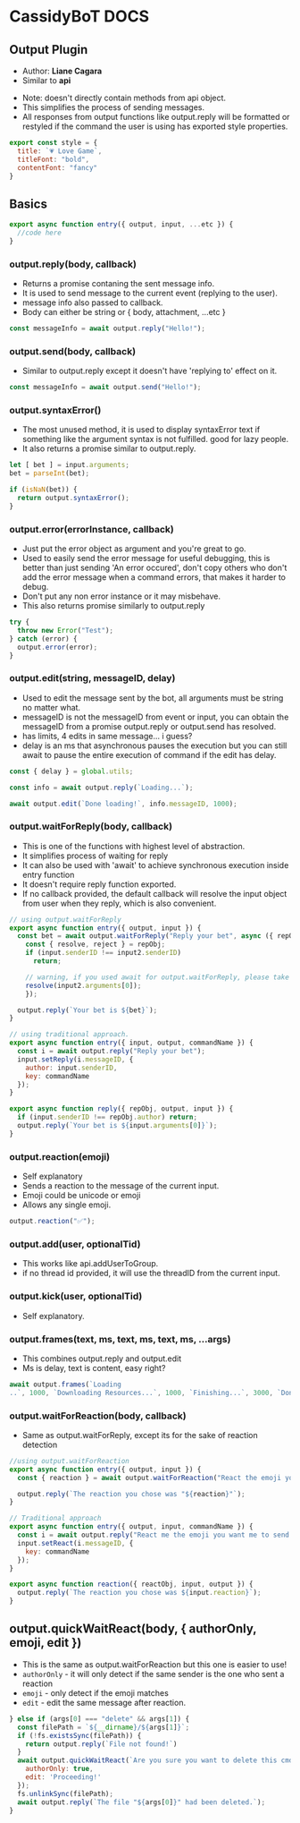 # CassidyBoT DOCS

## Output Plugin
- Author: **Liane Cagara**
- Similar to **api**

* Note: doesn't directly contain methods from api object.
* This simplifies the process of sending messages.
* All responses from output functions like output.reply will be formatted or restyled if the command the user is using has exported style properties.
```js
export const style = {
  title: `💗 Love Game`,
  titleFont: "bold",
  contentFont: "fancy"
}
```

## Basics
```js
export async function entry({ output, input, ...etc }) {
  //code here
}
```

### **output.reply(body, callback)**
* Returns a promise contaning the sent message info.
* It is used to send message to the current event (replying to the user).
* message info also passed to callback.
* Body can either be string or { body, attachment, ...etc }
```js
const messageInfo = await output.reply("Hello!");
```

### **output.send(body, callback)**
* Similar to output.reply except it doesn't have 'replying to' effect on it.
```js
const messageInfo = await output.send("Hello!");
```
### **output.syntaxError()**
* The most unused method, it is used to display syntaxError text if something like the argument syntax is not fulfilled. good for lazy people.
* It also returns a promise similar to output.reply.
```js
let [ bet ] = input.arguments;
bet = parseInt(bet);

if (isNaN(bet)) {
  return output.syntaxError();
}
```
### **output.error(errorInstance, callback)**
* Just put the error object as argument and you're great to go.
* Used to easily send the error message for useful debugging, this is better than just sending 'An error occured', don't copy others who don't add the error message when a command errors, that makes it harder to debug.
* Don't put any non error instance or it may misbehave.
* This also returns promise similarly to output.reply
```js
try {
  throw new Error("Test");
} catch (error) {
  output.error(error);
}
```
### **output.edit(string, messageID, delay)**
* Used to edit the message sent by the bot, all arguments must be string no matter what.
* messageID is not the messageID from event or input, you can obtain the messageID from a promise output.reply or output.send has resolved.
* has limits, 4 edits in same message... i guess?
* delay is an ms that asynchronous pauses the execution but you can still await to pause the entire execution of command if the edit has delay.
```js
const { delay } = global.utils;

const info = await output.reply(`Loading...`);

await output.edit(`Done loading!`, info.messageID, 1000);
```
### **output.waitForReply(body, callback)**
* This is one of the functions with highest level of abstraction.
* It simplifies process of waiting for reply
* It can also be used with 'await' to achieve synchronous execution inside entry function
* It doesn't require reply function exported.
* If no callback provided, the default callback will resolve the input object from user when they reply, which is also convenient.
```js
// using output.waitForReply
export async function entry({ output, input }) {
  const bet = await output.waitForReply("Reply your bet", async ({ repObj, detectID, input: input2 }) => {
    const { resolve, reject } = repObj;
    if (input.senderID !== input2.senderID)
      return;

    // warning, if you used await for output.waitForReply, please take note that the code should resolve or reject no matter what!
    resolve(input2.arguments[0]);
    });

  output.reply(`Your bet is ${bet}`);
}
```
```js
// using traditional approach.
export async function entry({ input, output, commandName }) {
  const i = await output.reply("Reply your bet");
  input.setReply(i.messageID, {
    author: input.senderID,
    key: commandName
  });
}

export async function reply({ repObj, output, input }) {
  if (input.senderID !== repObj.author) return;
  output.reply(`Your bet is ${input.arguments[0]}`);
}
```
### **output.reaction(emoji)**
* Self explanatory
* Sends a reaction to the message of the current input.
* Emoji could be unicode or emoji
* Allows any single emoji.
```js
output.reaction("✅");
```
### **output.add(user, optionalTid)**
* This works like api.addUserToGroup.
* if no thread id provided, it will use the threadID from the current input.
### **output.kick(user, optionalTid)**
* Self explanatory.
### **output.frames(text, ms, text, ms, text, ms, ...args)**
* This combines output.reply and output.edit
* Ms is delay, text is content, easy right?
```js
await output.frames(`Loading
..`, 1000, `Downloading Resources...`, 1000, `Finishing...`, 3000, `Done!`);
```
### **output.waitForReaction(body, callback)**
* Same as output.waitForReply, except its for the sake of reaction detection
```js
//using output.waitForReaction
export async function entry({ output, input }) {
  const { reaction } = await output.waitForReaction("React the emoji you want me to send.");

  output.reply(`The reaction you chose was "${reaction}"`);
}
```
```js
// Traditional approach
export async function entry({ output, input, commandName }) {
  const i = await output.reply("React me the emoji you want me to send.");
  input.setReact(i.messageID, {
    key: commandName
  });
}

export async function reaction({ reactObj, input, output }) {
  output.reply(`The reaction you chose was ${input.reaction}`);
}
```
## **output.quickWaitReact(body, { authorOnly, emoji, edit })**
* This is the same as output.waitForReaction but this one is easier to use!
* `authorOnly` - it will only detect if the same sender is the one who sent a reaction
* `emoji` - only detect if the emoji matches
* `edit` - edit the same message after reaction.
```js
} else if (args[0] === "delete" && args[1]) {
  const filePath = `${__dirname}/${args[1]}`;
  if (!fs.existsSync(filePath)) {
    return output.reply(`File not found!`)
  }
  await output.quickWaitReact(`Are you sure you want to delete this cmd file? React with any emoji to proceed.`, {
    authorOnly: true,
    edit: 'Proceeding!'
  });
  fs.unlinkSync(filePath);
  await output.reply(`The file "${args[0]}" had been deleted.`);
}
```